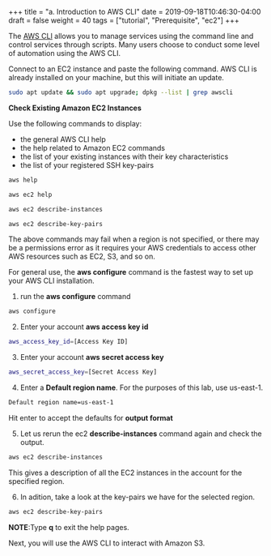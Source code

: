 +++
title = "a. Introduction to AWS CLI"
date = 2019-09-18T10:46:30-04:00
draft = false
weight = 40
tags = ["tutorial", "Prerequisite", "ec2"]
+++

The [AWS CLI](https://aws.amazon.com/cli/) allows you to manage services using the command line and control services through scripts. Many users choose to conduct some level of automation using the AWS CLI.

Connect to an EC2 instance and paste the following command. AWS CLI is already installed on your machine, but this will initiate an update. 

```bash
sudo apt update && sudo apt upgrade; dpkg --list | grep awscli
```

**Check Existing Amazon EC2 Instances**

Use the following commands to display:

- the general AWS CLI help
- the help related to Amazon EC2 commands
- the list of your existing instances with their key characteristics
- the list of your registered SSH key-pairs

```bash
aws help
```
```bash
aws ec2 help
```
```bash
aws ec2 describe-instances
```
```bash
aws ec2 describe-key-pairs
```

The above commands may fail when a region is not specified, or there may be a permissions error as it requires your AWS credentials to access other AWS resources such as EC2, S3, and so on. 

For general use, the **aws configure** command is the fastest way to set up your AWS CLI installation.

1.	run the **aws configure** command

```bash
aws configure
```

2.	Enter your account **aws access key id**

```bash
aws_access_key_id=[Access Key ID]
```

3.	Enter your account **aws secret access key**

```bash
aws_secret_access_key=[Secret Access Key]

```

4.	Enter a **Default region name**. For the purposes of this lab, use us-east-1.

```bash
Default region name=us-east-1
```

Hit enter to accept the defaults for  **output format**


5.	Let us rerun the ec2 **describe-instances** command again and check the output.

```bash
aws ec2 describe-instances
```

This gives a description of all the EC2 instances in the account for the specified region.

6.	In adition, take a look at the key-pairs we have for the selected region.

```bash
aws ec2 describe-key-pairs
```
**NOTE**:Type **q** to exit the help pages.

Next, you will use the AWS CLI to interact with Amazon S3.
